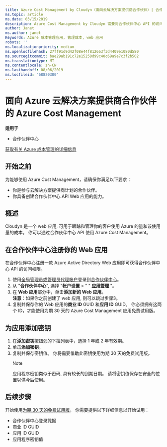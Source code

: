 ```yaml
---
title: Azure Cost Management by Cloudyn（面向云解决方案提供商合作伙伴）| 合作伙伴中心
ms.topic: article
ms.date: 03/15/2019
description: Azure Cost Management by Cloudyn 需要对合作伙伴中心 API 的访问权限进行预配。
author: Janet
ms.author: janet
Keywords: Azure 成本管理应用, 管理成本, web 应用
robots: ''
ms.localizationpriority: medium
ms.openlocfilehash: 27ff91d9d42f08e44f812663f3d4409e1080d580
ms.sourcegitcommit: bae29ab191c72e15259d99c40c69a9e7c3f2b502
ms.translationtype: MT
ms.contentlocale: zh-CN
ms.lasthandoff: 08/06/2019
ms.locfileid: "68820300"
---
```

# <a name="azure-cost-management-app-for-azure-csp-partners"></a>面向 Azure 云解决方案提供商合作伙伴的 Azure Cost Management  

**适用于**

-  合作伙伴中心

[获取有关 Azure 成本管理的详细信息](https://go.microsoft.com/fwlink/p/?linkid=857893)

## <a name="before-you-begin"></a>开始之前
为能够使用 Azure Cost Management，请确保你满足以下要求：

- 你是参与云解决方案提供商计划的合作伙伴。
- 你具备创建合作伙伴中心 API Web 应用的能力。

## <a name="overview"></a>概述

Cloudyn 是一个 web 应用, 可用于跟踪和管理你的客户使用 Azure 的量和该使用量的成本。 你可以通过合作伙伴中心 API 使用 Azure Cost Management。

## <a name="register-your-web-app-in-the-partner-center"></a>在合作伙伴中心注册你的 Web 应用
在合作伙伴中心注册一款 Azure Active Directory Web 应用即可获得合作伙伴中心 API 的访问权限。 
1.  使用[全局管理员或管理员代理帐户](create-user-accounts-and-set-permissions.md)登录到[合作伙伴中心](https://partnercenter.microsoft.com/pcv/dashboard/overview)。
2.  从 "**合作伙伴中心**", 选择 "**帐户设置** &gt; " " **[应用管理](https://partnercenter.microsoft.com/pcv/apiintegration/appmanagement)** "。
3.  在 **Web 应用**部分中，单击**添加新的 Web 应用**。
<br> **注意**：如果你之前创建了 web 应用, 则可以跳过步骤3。
4.  复制并保存你的 Web 应用的**商业 ID** GUID 和**应用 ID** GUID。 你必须拥有这两个 ID，才能使用为期 30 天的 Azure Cost Management 应用免费试用版。

## <a name="add-a-secret-key-to-your-app"></a>为应用添加密钥
1. 在**添加密钥**按钮旁的下拉列表中，选择 1 年或 2 年有效期。
2. 单击**添加密钥**。 
3. 复制并保存密钥值。 你将需要借助此密钥使用为期 30 天的免费试用版。<br>
   > [!NOTE]  
   > 应用程序密钥类似于密码, 具有较长的到期日期。 请将密钥值保存在安全的位置以供今后使用。

## <a name="next-steps"></a>后续步骤
开始使用[为期 30 天的免费试用版](https://go.microsoft.com/fwlink/?linkid=857895)。
你需要提供以下详细信息以开始试用：
- 合作伙伴中心登录凭据
- 商业 ID GUID
- 应用 ID GUID
- 应用程序密钥值

